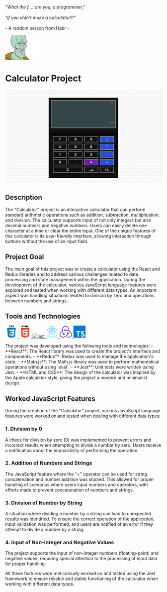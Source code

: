 <br> _"What the f.... are you, a programmer,"_</br>
<br> _"if you didn't make a calculator!!!"_</br> 
 <br> - A random person from Habr - </br>

<img src="habrUser.png" alt="userHabr" width="110" height="80">


# Calculator Project

![Project Example](Calkcrop.gif)

## Description

The "Calculator" project is an interactive calculator that can perform standard arithmetic operations such as addition, subtraction, multiplication, and division. The calculator supports input of not only integers but also decimal numbers and negative numbers. Users can easily delete one character at a time or clear the entire input. One of the unique features of this calculator is its user-friendly interface, allowing interaction through buttons without the use of an input field.

## Project Goal

The main goal of this project was to create a calculator using the React and Redux libraries and to address various challenges related to data processing and state management within the application. During the development of the calculator, various JavaScript language features were explored and tested when working with different data types. An important aspect was handling situations related to division by zero and operations between numbers and strings.

## Tools and Technologies
<p align="left"> <a href="https://www.w3schools.com/css/" target="_blank" rel="noreferrer"> <img src="https://raw.githubusercontent.com/devicons/devicon/master/icons/css3/css3-original-wordmark.svg" alt="css3" width="40" height="40"/> </a> <a href="https://www.w3.org/html/" target="_blank" rel="noreferrer"> <img src="https://raw.githubusercontent.com/devicons/devicon/master/icons/html5/html5-original-wordmark.svg" alt="html5" width="40" height="40"/> </a> <a href="https://jestjs.io" target="_blank" rel="noreferrer"> <img src="https://www.vectorlogo.zone/logos/jestjsio/jestjsio-icon.svg" alt="jest" width="40" height="40"/> </a> <a href="https://reactjs.org/" target="_blank" rel="noreferrer"> <img src="https://raw.githubusercontent.com/devicons/devicon/master/icons/react/react-original-wordmark.svg" alt="react" width="40" height="40"/> </a> <a href="https://redux.js.org" target="_blank" rel="noreferrer"> <img src="https://raw.githubusercontent.com/devicons/devicon/master/icons/redux/redux-original.svg" alt="redux" width="40" height="40"/> </a> <a href="https://www.typescriptlang.org/" target="_blank" rel="noreferrer"> <img src="https://raw.githubusercontent.com/devicons/devicon/master/icons/typescript/typescript-original.svg" alt="typescript" width="40" height="40"/> </a> </p>
The project was developed using the following tools and technologies:
- **React**: The React library was used to create the project's interface and components.
- **Redux**: Redux was used to manage the application's state.
- **Math.js**: The Math.js library was used to perform mathematical operations without using `eval`.
- **Jest**: Unit tests were written using Jest.
- **HTML and CSS**: The design of the calculator was inspired by the Apple calculator style, giving the project a modern and minimalist design.


## Worked JavaScript Features

During the creation of the "Calculator" project, various JavaScript language features were worked on and tested when dealing with different data types:

### 1. Division by 0
A check for division by zero (0) was implemented to prevent errors and incorrect results when attempting to divide a number by zero. Users receive a notification about the impossibility of performing the operation.

### 2. Addition of Numbers and Strings
The JavaScript feature where the "+" operator can be used for string concatenation and number addition was studied. This allowed for proper handling of scenarios where users input numbers and operators, with efforts made to prevent concatenation of numbers and strings.

### 3. Division of Number by String
A situation where dividing a number by a string can lead to unexpected results was identified. To ensure the correct operation of the application, input validation was performed, and users are notified of an error if they attempt to divide a number by a string.

### 4. Input of Non-Integer and Negative Values
The project supports the input of non-integer numbers (floating-point) and negative values, requiring special attention to the processing of input data for proper handling.

All these features were meticulously worked on and tested using the Jest framework to ensure reliable and stable functioning of the calculator when working with different data types.

